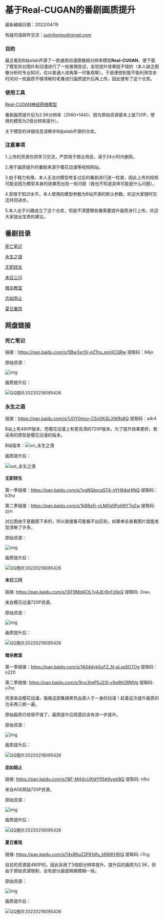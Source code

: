 # 基于**Real-CUGAN**的番剧画质提升

最新编辑日期：2022/04/19

有疑问请邮件交流：sujinltenjoy@gmail.com

### 目的

最近看到B站ailab开源了一款通用动漫图像超分辨率模型**Real-CUGAN**，便下载了模型并对图片和动漫进行了一些推理尝试，发现提升效果挺不错的（本人缺乏图像分析的专业知识，仅以普通人视角第一印象观察）。于是便想到能不能利用空余时间对一些画质不够清晰的老番进行画质提升后再上传，因此便有了这个仓库。

### 使用工具

[Real-CUGAN神经网络模型](https://github.com/bilibili/ailab/tree/main/Real-CUGAN)

番剧画质提升后为2.5K分辨率（2560\*1440，因为原始资源基本上是720P，使用的模型为2倍分辨率提升）。

关于模型的详细信息请移步B站ailab开源的仓库。

### 注意事项

1.上传的资源仅供学习交流，严禁用于商业用途，请于24小时内删除。

2.用于画质提升的番剧来源于樱花动漫等视频网站。

3.由于精力有限，本人无法对模型修复过后的番剧进行逐一检查，因此上传的视频可能会因为模型本身的效果而出现一些问题（我也不知道具体可能是什么问题）。

4.受限于知识水平，本人使用的模型参数为B站开源的默认参数。欢迎大家随时交流共同进步。

5.本人出于兴趣成立了这个仓库，但是不清楚哪些番需要提升画质进行上传。欢迎大家提出宝贵的建议。

## 番剧目录

[死亡笔记](#死亡笔记)

[永生之酒](#永生之酒)

[无职转生](#无职转生)

[末日三问](#末日三问)

[暗杀教室](#暗杀教室)

[恋如雨止](#恋如雨止)

[夏日重现](#夏日重现)

## 网盘链接

### 死亡笔记

链接：https://pan.baidu.com/s/1lBw3xn5r-pZ1hu_pmXCQRw	提取码：94jo

原始资源：

![img](/comparison/ori_死亡笔记.png)

画质提升后：

![QQ图片20220216095426](/comparison/out_死亡笔记.png)

### 永生之酒

链接：https://pan.baidu.com/s/1JOY0msy-CSv0KjSLXW8s8Q	 提取码：a4r4

B站上有480P版本，而樱花动漫上有更高清的720P版本。为了提升效果更好，我采用的原型是樱花动漫的版本。

B站版本：![ori_永生之酒](/comparison/ori_永生之酒.png)

画质提升后：

![out_永生之酒](/comparison/out_永生之酒.png)

#### 无职转生

第一季链接：https://pan.baidu.com/s/1ygNQtocqST4-nYH84qHINQ	 提取码：b3hz

第二季链接：https://pan.baidu.com/s/1kB6xEj-vLM0g0PoH6YTq2w  提取码: zjrn

对比图由于是截图下来的，所以直接看可能看不出区别，如果单击查看图片就能发现清晰了许多。

原始资源：

![img](/comparison/ori_无职转生.png)

画质提升后：

![QQ图片20220216095426](/comparison/out_无职转生.png)

#### 末日三问

链接: https://pan.baidu.com/s/1XF9Md4CtL1y4JEr8nFz9eQ	 提取码: 2xau

来自樱花动漫720P资源。

原始资源：

![img](/comparison/ori_末日三问.png)

画质提升后：

![QQ图片20220216095426](/comparison/out_末日三问.png)

#### 暗杀教室

第一季链接：https://pan.baidu.com/s/1A04dykSuFZ_N-aLxe5OTOg   提取码：n220

第二季链接: https://pan.baidu.com/s/1kycXmP5J23l-yXq9hORMVg   提取码: u7nc

资源来自樱花动漫。强推这部集搞笑热血感人于一身的动漫！趁着这次提升画质的功夫再三刷一遍。

原始画质已经很不错了，画质提升后观感应该有进一步提升。

原始资源：

![img](/comparison/ori_暗杀教室.png)

画质提升后：

![QQ图片20220216095426](/comparison/out_暗杀教室.png)

#### 恋如雨止

链接: https://pan.baidu.com/s/18F-M44cUXldYfI5A9ywkBQ 	提取码: n9ui

来自AGE网站720P资源。

原始资源：

![img](/comparison/ori_恋如雨止.png)

画质提升后：

![QQ图片20220216095426](/comparison/out_恋如雨止.png)



#### 夏日重现

链接: https://pan.baidu.com/s/14x8KuZ2P61dfs_hRWKHRlQ 	提取码: r7cg

目前的资源是480P的，因此采用了3倍超分辨率提升。提升后的画质为2.5K，但由于原始资源限制，会有部分画面稍微模糊一些。

原始资源：

![img](/comparison/ori_夏日重现.png)

画质提升后：

![QQ图片20220216095426](/comparison/out_夏日重现.png)
